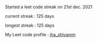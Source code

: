 Started a leet code streak on 21st dec. 2021

current streak : 125 days

longest streak : 125 days

My Leet code profile : [jha_shivamm](https://leetcode.com/jha_shivamm/)


